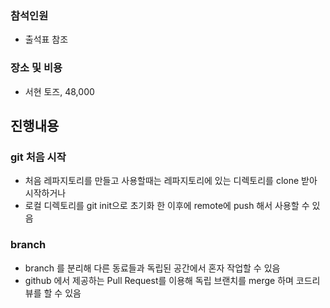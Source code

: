 ### 참석인원
- 출석표 참조

### 장소 및 비용
- 서현 토즈, 48,000

## 진행내용
### git 처음 시작
- 처음 레파지토리를 만들고 사용할때는 레파지토리에 있는 디렉토리를 clone 받아 시작하거나
- 로컬 디렉토리를 git init으로 초기화 한 이후에 remote에 push 해서 사용할 수 있음

### branch
- branch 를 분리해 다른 동료들과 독립된 공간에서 혼자 작업할 수 있음
- github 에서 제공하는 Pull Request를 이용해 독립 브랜치를 merge 하며 코드리뷰를 할 수 있음

